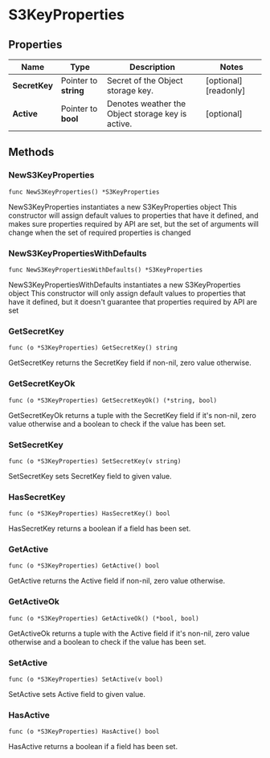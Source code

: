 # S3KeyProperties

## Properties

|Name | Type | Description | Notes|
|------------ | ------------- | ------------- | -------------|
|**SecretKey** | Pointer to **string** | Secret of the Object storage key. | [optional] [readonly] |
|**Active** | Pointer to **bool** | Denotes weather the Object storage key is active. | [optional] |

## Methods

### NewS3KeyProperties

`func NewS3KeyProperties() *S3KeyProperties`

NewS3KeyProperties instantiates a new S3KeyProperties object
This constructor will assign default values to properties that have it defined,
and makes sure properties required by API are set, but the set of arguments
will change when the set of required properties is changed

### NewS3KeyPropertiesWithDefaults

`func NewS3KeyPropertiesWithDefaults() *S3KeyProperties`

NewS3KeyPropertiesWithDefaults instantiates a new S3KeyProperties object
This constructor will only assign default values to properties that have it defined,
but it doesn't guarantee that properties required by API are set

### GetSecretKey

`func (o *S3KeyProperties) GetSecretKey() string`

GetSecretKey returns the SecretKey field if non-nil, zero value otherwise.

### GetSecretKeyOk

`func (o *S3KeyProperties) GetSecretKeyOk() (*string, bool)`

GetSecretKeyOk returns a tuple with the SecretKey field if it's non-nil, zero value otherwise
and a boolean to check if the value has been set.

### SetSecretKey

`func (o *S3KeyProperties) SetSecretKey(v string)`

SetSecretKey sets SecretKey field to given value.

### HasSecretKey

`func (o *S3KeyProperties) HasSecretKey() bool`

HasSecretKey returns a boolean if a field has been set.

### GetActive

`func (o *S3KeyProperties) GetActive() bool`

GetActive returns the Active field if non-nil, zero value otherwise.

### GetActiveOk

`func (o *S3KeyProperties) GetActiveOk() (*bool, bool)`

GetActiveOk returns a tuple with the Active field if it's non-nil, zero value otherwise
and a boolean to check if the value has been set.

### SetActive

`func (o *S3KeyProperties) SetActive(v bool)`

SetActive sets Active field to given value.

### HasActive

`func (o *S3KeyProperties) HasActive() bool`

HasActive returns a boolean if a field has been set.



